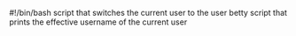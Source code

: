 #!/bin/bash
script that switches the current user to the user betty
script that prints the effective username of the current user
